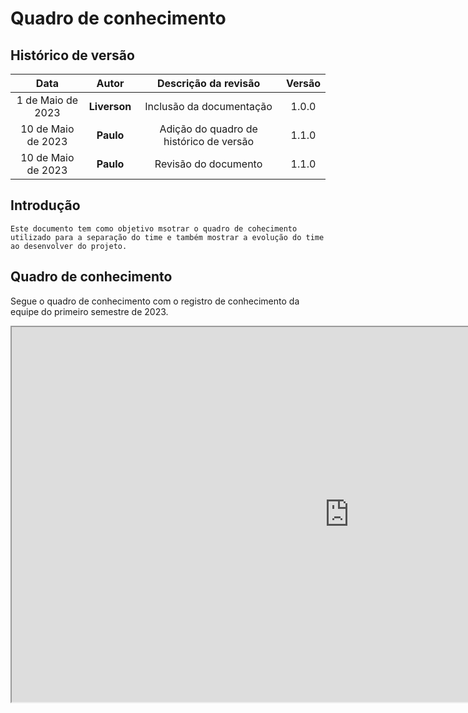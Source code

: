 # Quadro de conhecimento

## Histórico de versão

|       Data        |      Autor       |   Descrição da revisão   | Versão |
| :---------------: | :--------------: | :----------------------: | :----: |
| 1 de Maio de 2023 | **Liverson** | Inclusão da documentação | 1.0.0  |
| 10 de Maio de 2023 | **Paulo** | Adição do quadro de histórico de versão | 1.1.0  |
| 10 de Maio de 2023 | **Paulo** | Revisão do documento | 1.1.0  |

## Introdução

    Este documento tem como objetivo msotrar o quadro de cohecimento utilizado para a separação do time e também mostrar a evolução do time ao desenvolver do projeto.

## Quadro de conhecimento

Segue o quadro de conhecimento com o registro de conhecimento da equipe do primeiro semestre de 2023.

<iframe width="1080" height="600" src="https://docs.google.com/spreadsheets/d/1itXdskkUxjHcbvaStDaax80KA5Qu9_oD/edit#gid=1298052457"></iframe>